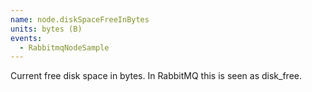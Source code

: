 ```yaml
---
name: node.diskSpaceFreeInBytes
units: bytes (B)
events:
  - RabbitmqNodeSample
---
```


Current free disk space in bytes. In RabbitMQ this is seen as disk\_free.